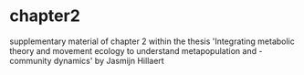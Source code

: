 # chapter2
supplementary material of chapter 2 within the thesis 'Integrating metabolic theory and movement ecology to understand metapopulation and -community dynamics' by Jasmijn Hillaert

